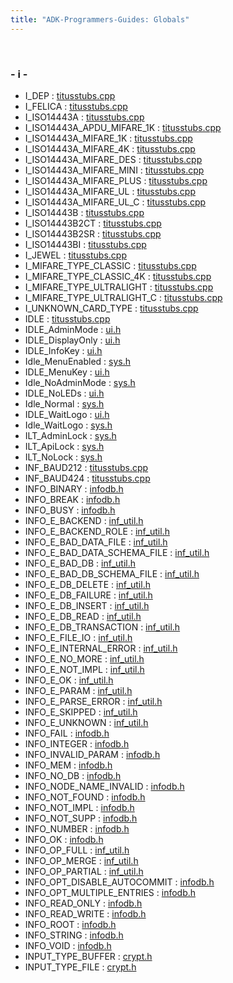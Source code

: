 ```yaml
---
title: "ADK-Programmers-Guides: Globals"
---
```


 

### - i -

- I_DEP : <a href="titusstubs_8cpp.md#aaa127d57ebb465856805042ac5cd3276a902aba4d258a8f49df9479c28e2d7e37">titusstubs.cpp</a>
- I_FELICA : <a href="titusstubs_8cpp.md#aaa127d57ebb465856805042ac5cd3276aab6e793bee8234a2e5a8338bfa7801f1">titusstubs.cpp</a>
- I_ISO14443A : <a href="titusstubs_8cpp.md#aaa127d57ebb465856805042ac5cd3276a3c01f70e75a226e41d3da590894a5420">titusstubs.cpp</a>
- I_ISO14443A_APDU_MIFARE_1K : <a href="titusstubs_8cpp.md#aaa127d57ebb465856805042ac5cd3276a1b0b79737533639714a9b7ce73c9178b">titusstubs.cpp</a>
- I_ISO14443A_MIFARE_1K : <a href="titusstubs_8cpp.md#aaa127d57ebb465856805042ac5cd3276ae89ee3a1a38bb5c408a60dea6bcf12ba">titusstubs.cpp</a>
- I_ISO14443A_MIFARE_4K : <a href="titusstubs_8cpp.md#aaa127d57ebb465856805042ac5cd3276a29aff7e4401402cd5bf2a3f184b56d4e">titusstubs.cpp</a>
- I_ISO14443A_MIFARE_DES : <a href="titusstubs_8cpp.md#aaa127d57ebb465856805042ac5cd3276a1ed02278f8caa3a39778c50e340158c8">titusstubs.cpp</a>
- I_ISO14443A_MIFARE_MINI : <a href="titusstubs_8cpp.md#aaa127d57ebb465856805042ac5cd3276a29101ced040fb2c598886e4d6daef0a1">titusstubs.cpp</a>
- I_ISO14443A_MIFARE_PLUS : <a href="titusstubs_8cpp.md#aaa127d57ebb465856805042ac5cd3276ad30e84105080a927b71592065ff9c85c">titusstubs.cpp</a>
- I_ISO14443A_MIFARE_UL : <a href="titusstubs_8cpp.md#aaa127d57ebb465856805042ac5cd3276a407f42558e97c012ade03a996964f2c0">titusstubs.cpp</a>
- I_ISO14443A_MIFARE_UL_C : <a href="titusstubs_8cpp.md#aaa127d57ebb465856805042ac5cd3276a512aa5b7cccd17f04f5a02272d5ddc95">titusstubs.cpp</a>
- I_ISO14443B : <a href="titusstubs_8cpp.md#aaa127d57ebb465856805042ac5cd3276af83700cd9387203788e0eea62b589a16">titusstubs.cpp</a>
- I_ISO14443B2CT : <a href="titusstubs_8cpp.md#aaa127d57ebb465856805042ac5cd3276acc483e7e63fd2ed9f3608378692409d8">titusstubs.cpp</a>
- I_ISO14443B2SR : <a href="titusstubs_8cpp.md#aaa127d57ebb465856805042ac5cd3276a25721b05538db8287192e9b9fc8a57ee">titusstubs.cpp</a>
- I_ISO14443BI : <a href="titusstubs_8cpp.md#aaa127d57ebb465856805042ac5cd3276a2ff69117c375dfae66bfa98536b88fe0">titusstubs.cpp</a>
- I_JEWEL : <a href="titusstubs_8cpp.md#aaa127d57ebb465856805042ac5cd3276a5622953c1d34372843815f2f3b186ac5">titusstubs.cpp</a>
- I_MIFARE_TYPE_CLASSIC : <a href="titusstubs_8cpp.md#a305e8ef6dafad4980a3c94ce20eb4528adad7ef11b13de8b7177ce35220e7aba4">titusstubs.cpp</a>
- I_MIFARE_TYPE_CLASSIC_4K : <a href="titusstubs_8cpp.md#a305e8ef6dafad4980a3c94ce20eb4528a34d109084b2a8060213edeb2fa250031">titusstubs.cpp</a>
- I_MIFARE_TYPE_ULTRALIGHT : <a href="titusstubs_8cpp.md#a305e8ef6dafad4980a3c94ce20eb4528a25079351bd0ad1a1b8095bd10ce35c60">titusstubs.cpp</a>
- I_MIFARE_TYPE_ULTRALIGHT_C : <a href="titusstubs_8cpp.md#a305e8ef6dafad4980a3c94ce20eb4528a25821f35dee2e0981f981b2037c3f35e">titusstubs.cpp</a>
- I_UNKNOWN_CARD_TYPE : <a href="titusstubs_8cpp.md#aaa127d57ebb465856805042ac5cd3276aaa8ce646247179be2819e126c2edf3ea">titusstubs.cpp</a>
- IDLE : <a href="titusstubs_8cpp.md#ad4a095600742c645131c8e3afbefc436afd6a0e4343048b10646dd2976cc5ad18">titusstubs.cpp</a>
- IDLE_AdminMode : <a href="ui_8h.md#abec9dedd169e58d1b41f008e16d3a8eba3ca089a78876470be3fb26a89d861ea2">ui.h</a>
- IDLE_DisplayOnly : <a href="ui_8h.md#abec9dedd169e58d1b41f008e16d3a8ebaa368a35cf197e8e77afd19364ba0c3b0">ui.h</a>
- IDLE_InfoKey : <a href="ui_8h.md#abec9dedd169e58d1b41f008e16d3a8eba548e109a0bb7caaa49db050a1faf2d73">ui.h</a>
- Idle_MenuEnabled : <a href="sys_8h.md#acdffce6b62c4db2a50dd9cdae6caba78a18fc0e990d0fa8795a191a2a03b9ef64">sys.h</a>
- IDLE_MenuKey : <a href="ui_8h.md#abec9dedd169e58d1b41f008e16d3a8ebafa66453b492ab5158d41b14e8e463beb">ui.h</a>
- Idle_NoAdminMode : <a href="sys_8h.md#acdffce6b62c4db2a50dd9cdae6caba78a2ddddb450f003d9d854201353a3cd4b6">sys.h</a>
- IDLE_NoLEDs : <a href="ui_8h.md#abec9dedd169e58d1b41f008e16d3a8eba3528e93e923d1897d09b6c3750852586">ui.h</a>
- Idle_Normal : <a href="sys_8h.md#acdffce6b62c4db2a50dd9cdae6caba78abe85fe1a66041bcdd883413a79606363">sys.h</a>
- IDLE_WaitLogo : <a href="ui_8h.md#abec9dedd169e58d1b41f008e16d3a8eba9cbddaf197a7e05c591619859699c324">ui.h</a>
- Idle_WaitLogo : <a href="sys_8h.md#acdffce6b62c4db2a50dd9cdae6caba78a6bc06fe4ebc2a6b6d3e76ea084f42710">sys.h</a>
- ILT_AdminLock : <a href="sys_8h.md#acbca865bf1cc550151c765b4bb11dc7ea0af1ff86e1129d6f7f9ad06a68a7b104">sys.h</a>
- ILT_ApiLock : <a href="sys_8h.md#acbca865bf1cc550151c765b4bb11dc7ea952eed5112fd85859a0bd8ecd62b9647">sys.h</a>
- ILT_NoLock : <a href="sys_8h.md#acbca865bf1cc550151c765b4bb11dc7ea78d433f6f876bbc24a90dbccae665624">sys.h</a>
- INF_BAUD212 : <a href="titusstubs_8cpp.md#afbdd40a0f001fb7ab2c52ee99422b5eba8340c2a3c3e67d28784023e1b22fcd9b">titusstubs.cpp</a>
- INF_BAUD424 : <a href="titusstubs_8cpp.md#afbdd40a0f001fb7ab2c52ee99422b5eba8ebd537666fa94d66b54f31560e0e53f">titusstubs.cpp</a>
- INFO_BINARY : <a href="group__propdb.md#gga4fab2721054fd66cc89f138fd029fd1fa667a98036d4afd2297eaa5fee8bb4358">infodb.h</a>
- INFO_BREAK : <a href="group__propdb.md#gga1f20dc2829c95bd71bdb14239bc3b2c8af9b83681708f932f8f3960d39e3936c0">infodb.h</a>
- INFO_BUSY : <a href="group__propdb.md#gga1f20dc2829c95bd71bdb14239bc3b2c8a1144601a481f8efa44dbfb02f2c05286">infodb.h</a>
- INFO_E_BACKEND : <a href="group__inf__util__public.md#gga59e56af19e754a6aa26a612ebf91d05fa7db006c3fb86a536a1142d070e136afe">inf_util.h</a>
- INFO_E_BACKEND_ROLE : <a href="group__inf__util__public.md#gga59e56af19e754a6aa26a612ebf91d05fa09dd2684c518a6f846ad808721354903">inf_util.h</a>
- INFO_E_BAD_DATA_FILE : <a href="group__inf__util__public.md#gga59e56af19e754a6aa26a612ebf91d05fada3d517617be644a0d42a0639ad3cda1">inf_util.h</a>
- INFO_E_BAD_DATA_SCHEMA_FILE : <a href="group__inf__util__public.md#gga59e56af19e754a6aa26a612ebf91d05fa6e33879c03fd180b25df18ccd52c5cf6">inf_util.h</a>
- INFO_E_BAD_DB : <a href="group__inf__util__public.md#gga59e56af19e754a6aa26a612ebf91d05fa7f326dd24642867ef8807dbd48d45f43">inf_util.h</a>
- INFO_E_BAD_DB_SCHEMA_FILE : <a href="group__inf__util__public.md#gga59e56af19e754a6aa26a612ebf91d05fa5be3dde74d9d17a8194d3a37b0fb0537">inf_util.h</a>
- INFO_E_DB_DELETE : <a href="group__inf__util__public.md#gga59e56af19e754a6aa26a612ebf91d05fa192bbbf41df3d07b8f860a0d5f4e0597">inf_util.h</a>
- INFO_E_DB_FAILURE : <a href="group__inf__util__public.md#gga59e56af19e754a6aa26a612ebf91d05fa858ba6ec9e5cf8d171bed9ba6e09a979">inf_util.h</a>
- INFO_E_DB_INSERT : <a href="group__inf__util__public.md#gga59e56af19e754a6aa26a612ebf91d05fa087340e75a4ac0fd699b19f1bff2cda8">inf_util.h</a>
- INFO_E_DB_READ : <a href="group__inf__util__public.md#gga59e56af19e754a6aa26a612ebf91d05fa0fdb9d9a09de6fd5ca12f767b1e2cf15">inf_util.h</a>
- INFO_E_DB_TRANSACTION : <a href="group__inf__util__public.md#gga59e56af19e754a6aa26a612ebf91d05faeeec8af383aa416f8b55ef1dd44df434">inf_util.h</a>
- INFO_E_FILE_IO : <a href="group__inf__util__public.md#gga59e56af19e754a6aa26a612ebf91d05fae79e3a320f35a2b58cf253ec4fd9621d">inf_util.h</a>
- INFO_E_INTERNAL_ERROR : <a href="group__inf__util__public.md#gga59e56af19e754a6aa26a612ebf91d05fa0962cacbe8f8661cd7784a0b4c07ef8d">inf_util.h</a>
- INFO_E_NO_MORE : <a href="group__inf__util__public.md#gga59e56af19e754a6aa26a612ebf91d05fa63f25277d2d2de83d84f95e932f3119c">inf_util.h</a>
- INFO_E_NOT_IMPL : <a href="group__inf__util__public.md#gga59e56af19e754a6aa26a612ebf91d05fa9e5197133a18fa013348582a12aee328">inf_util.h</a>
- INFO_E_OK : <a href="group__inf__util__public.md#gga59e56af19e754a6aa26a612ebf91d05fae68ba0b1134392f5da641ddee28fbe71">inf_util.h</a>
- INFO_E_PARAM : <a href="group__inf__util__public.md#gga59e56af19e754a6aa26a612ebf91d05fa9d59c9c4da6e8df9253776ed07a450b8">inf_util.h</a>
- INFO_E_PARSE_ERROR : <a href="group__inf__util__public.md#gga59e56af19e754a6aa26a612ebf91d05fac4ddc287af5887b0a30f6883573f4a1b">inf_util.h</a>
- INFO_E_SKIPPED : <a href="group__inf__util__public.md#gga59e56af19e754a6aa26a612ebf91d05fa8d2a98de16d6eb4c7d4352f455fcc1a3">inf_util.h</a>
- INFO_E_UNKNOWN : <a href="group__inf__util__public.md#gga59e56af19e754a6aa26a612ebf91d05faa37c4ca5dbc0693b88b07f5c83745a9c">inf_util.h</a>
- INFO_FAIL : <a href="group__propdb.md#gga1f20dc2829c95bd71bdb14239bc3b2c8a84e5813d027c7b570cf59b048a276419">infodb.h</a>
- INFO_INTEGER : <a href="group__propdb.md#gga4fab2721054fd66cc89f138fd029fd1fa5dd4a9b6e283187cee362ee67501928a">infodb.h</a>
- INFO_INVALID_PARAM : <a href="group__propdb.md#gga1f20dc2829c95bd71bdb14239bc3b2c8ab35a928a60d11b22b11200706f346f50">infodb.h</a>
- INFO_MEM : <a href="group__propdb.md#gga1f20dc2829c95bd71bdb14239bc3b2c8a82d358474cb1a4681487cdcfe3b2e1d5">infodb.h</a>
- INFO_NO_DB : <a href="group__propdb.md#gga1f20dc2829c95bd71bdb14239bc3b2c8a0703a78aa4d8dbb735f4f885cf2f8f7e">infodb.h</a>
- INFO_NODE_NAME_INVALID : <a href="group__propdb.md#gga1f20dc2829c95bd71bdb14239bc3b2c8a209d19f7193b4a25e96f55ce06ffb374">infodb.h</a>
- INFO_NOT_FOUND : <a href="group__propdb.md#gga1f20dc2829c95bd71bdb14239bc3b2c8a3b1f244145443aefc6bc416ee178110d">infodb.h</a>
- INFO_NOT_IMPL : <a href="group__propdb.md#gga1f20dc2829c95bd71bdb14239bc3b2c8a8772e66ffc6da38cfed56f7724bb1717">infodb.h</a>
- INFO_NOT_SUPP : <a href="group__propdb.md#gga1f20dc2829c95bd71bdb14239bc3b2c8a7e732670c842bfcdaa985eff7b28b5a5">infodb.h</a>
- INFO_NUMBER : <a href="group__propdb.md#gga4fab2721054fd66cc89f138fd029fd1fac11f023f86358f75382dc489903b17ef">infodb.h</a>
- INFO_OK : <a href="group__propdb.md#gga1f20dc2829c95bd71bdb14239bc3b2c8aeed232bfb806b5e87f0f1308aca346ef">infodb.h</a>
- INFO_OP_FULL : <a href="group__inf__util__public.md#gga436e393d88341728721b3496ededd5a3ad9c3be77e956290d97cb38ee023f94d3">inf_util.h</a>
- INFO_OP_MERGE : <a href="group__inf__util__public.md#gga436e393d88341728721b3496ededd5a3a6b373622a755b7cbee3491e97840c764">inf_util.h</a>
- INFO_OP_PARTIAL : <a href="group__inf__util__public.md#gga436e393d88341728721b3496ededd5a3a541723e2d922a2255ea2234e9773981e">inf_util.h</a>
- INFO_OPT_DISABLE_AUTOCOMMIT : <a href="group__propdb.md#ggaa315d0c6482a2ebccc7547e9295a211da16008ad085c1be473320e4df194c0d27">infodb.h</a>
- INFO_OPT_MULTIPLE_ENTRIES : <a href="group__propdb.md#ggaa315d0c6482a2ebccc7547e9295a211da238bdf391e95b811f9ac5e8c772b6af6">infodb.h</a>
- INFO_READ_ONLY : <a href="group__propdb.md#gga9b99e447e7b4f91cd7b9fba838b825f0ae1293e987f7ec2d1963e8ee796dc4c86">infodb.h</a>
- INFO_READ_WRITE : <a href="group__propdb.md#gga9b99e447e7b4f91cd7b9fba838b825f0a2ea780c3c29a4a4989d414089641488e">infodb.h</a>
- INFO_ROOT : <a href="group__propdb.md#gga726ca809ffd3d67ab4b8476646f26635a9752fad95ea540238bfad2ac28fbf1b0">infodb.h</a>
- INFO_STRING : <a href="group__propdb.md#gga4fab2721054fd66cc89f138fd029fd1fa02921ca454a797dd48d6d4b053eae727">infodb.h</a>
- INFO_VOID : <a href="group__propdb.md#gga4fab2721054fd66cc89f138fd029fd1fa1e2ec92ebdcd376972b8cd557aaa8b02">infodb.h</a>
- INPUT_TYPE_BUFFER : <a href="crypt_8h.md#adcc10b90a6f6d8e58954648e01763711a79533d6f7db12575872d194e46769c03">crypt.h</a>
- INPUT_TYPE_FILE : <a href="crypt_8h.md#adcc10b90a6f6d8e58954648e01763711a3ea0caa77a66799987c3b1bed67f68e7">crypt.h</a>
